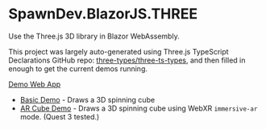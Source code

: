 # SpawnDev.BlazorJS.THREE
Use the Three.js 3D library in Blazor WebAssembly.

This project was largely auto-generated using Three.js TypeScript Declarations GitHub repo: [three-types/three-ts-types](https://github.com/three-types/three-ts-types), 
and then filled in enough to get the current demos running.

[Demo Web App](https://lostbeard.github.io/SpawnDev.BlazorJS.THREE/)
- [Basic Demo](https://lostbeard.github.io/SpawnDev.BlazorJS.THREE/) - Draws a 3D spinning cube
- [AR Cube Demo](https://lostbeard.github.io/SpawnDev.BlazorJS.THREE/ARCubeDemo) - Draws a 3D spinning cube using WebXR `immersive-ar` mode. (Quest 3 tested.)



